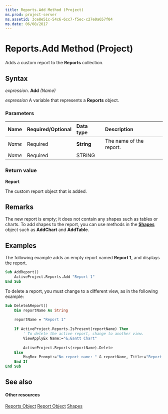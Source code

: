 ```yaml
---
title: Reports.Add Method (Project)
ms.prod: project-server
ms.assetid: 3ce8e51c-54c6-6cc7-f5ec-c27e0a657f04
ms.date: 06/08/2017
---
```



# Reports.Add Method (Project)
Adds a custom report to the  **Reports** collection.

## Syntax

 _expression_. **Add** _(Name)_

 _expression_ A variable that represents a **Reports** object.


### Parameters



|**Name**|**Required/Optional**|**Data type**|**Description**|
|:-----|:-----|:-----|:-----|
| _Name_|Required|**String**|The name of the report.|
| _Name_|Required|STRING||

### Return value

 **Report**

The custom report object that is added.


## Remarks

The new report is empty; it does not contain any shapes such as tables or charts. To add shapes to the report, you can use methods in the  **[Shapes](shapes-object-project.md)** object such as **AddChart** and **AddTable**.


## Examples

The following example adds an empty report named  **Report 1**, and displays the report.


```vb
Sub AddReport()
    ActiveProject.Reports.Add "Report 1"
End Sub
```

To delete a report, you must change to a different view, as in the following example:




```vb
Sub DeleteAReport()
    Dim reportName As String
    
    reportName = "Report 1"
    
    If ActiveProject.Reports.IsPresent(reportName) Then
        ' To delete the active report, change to another view.
        ViewApplyEx Name:="&;Gantt Chart"
        
        ActiveProject.Reports(reportName).Delete
    Else
        MsgBox Prompt:="No report name: " & reportName, Title:="Report delete error"
    End If
End Sub
```


## See also


#### Other resources


[Reports Object](reports-object-project.md)
[Report Object](report-object-project.md)
[Shapes](shapes-object-project.md)
